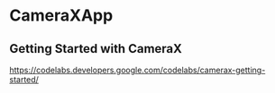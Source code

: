 # CameraXApp
## Getting Started with CameraX
https://codelabs.developers.google.com/codelabs/camerax-getting-started/
